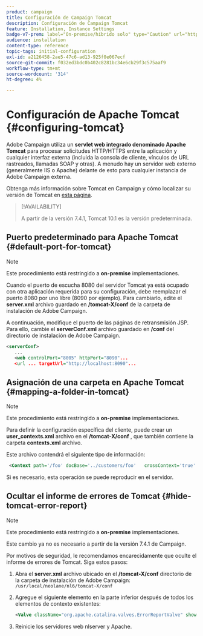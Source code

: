```yaml
---
product: campaign
title: Configuración de Campaign Tomcat
description: Configuración de Campaign Tomcat
feature: Installation, Instance Settings
badge-v7-prem: label="On-premise/híbrido solo" type="Caution" url="https://experienceleague.adobe.com/docs/campaign-classic/using/installing-campaign-classic/architecture-and-hosting-models/hosting-models-lp/hosting-models.html?lang=es" tooltip="Se aplica solo a implementaciones On-premise e híbridas"
audience: installation
content-type: reference
topic-tags: initial-configuration
exl-id: a2126458-2ae5-47c6-ad13-925f0e067ecf
source-git-commit: f032ed3bdc0b402c8281bc34e6cb29f3c575aaf9
workflow-type: tm+mt
source-wordcount: '314'
ht-degree: 4%

---
```


# Configuración de Apache Tomcat {#configuring-tomcat}

Adobe Campaign utiliza un **servlet web integrado denominado Apache Tomcat** para procesar solicitudes HTTP/HTTPS entre la aplicación y cualquier interfaz externa (incluida la consola de cliente, vínculos de URL rastreados, llamadas SOAP y otras). A menudo hay un servidor web externo (generalmente IIS o Apache) delante de esto para cualquier instancia de Adobe Campaign externa.

Obtenga más información sobre Tomcat en Campaign y cómo localizar su versión de Tomcat en [esta página](../../production/using/locate-tomcat-version.md).

>[!AVAILABILITY]
>
> A partir de la versión 7.4.1, Tomcat 10.1 es la versión predeterminada.
>


## Puerto predeterminado para Apache Tomcat {#default-port-for-tomcat}


>[!NOTE]
>
>Este procedimiento está restringido a **on-premise** implementaciones.
>

Cuando el puerto de escucha 8080 del servidor Tomcat ya está ocupado con otra aplicación requerida para su configuración, debe reemplazar el puerto 8080 por uno libre (8090 por ejemplo). Para cambiarlo, edite el **server.xml** archivo guardado en **/tomcat-X/conf** de la carpeta de instalación de Adobe Campaign.

A continuación, modifique el puerto de las páginas de retransmisión JSP. Para ello, cambie el **serverConf.xml** archivo guardado en **/conf** del directorio de instalación de Adobe Campaign.

```xml
<serverConf>
   ...
   <web controlPort="8005" httpPort="8090"...
   <url ... targetUrl="http://localhost:8090"...
```

## Asignación de una carpeta en Apache Tomcat {#mapping-a-folder-in-tomcat}


>[!NOTE]
>
>Este procedimiento está restringido a **on-premise** implementaciones.
>

Para definir la configuración específica del cliente, puede crear un **user_contexts.xml** archivo en el **/tomcat-X/conf** , que también contiene la carpeta **contexts.xml** archivo.

Este archivo contendrá el siguiente tipo de información:

```xml
 <Context path='/foo' docBase='../customers/foo'   crossContext='true' debug='0' reloadable='true' trusted='false'/>
```

Si es necesario, esta operación se puede reproducir en el servidor.

## Ocultar el informe de errores de Tomcat {#hide-tomcat-error-report}


>[!NOTE]
>
>Este procedimiento está restringido a **on-premise** implementaciones.
>
>Este cambio ya no es necesario a partir de la versión 7.4.1 de Campaign.
>

Por motivos de seguridad, le recomendamos encarecidamente que oculte el informe de errores de Tomcat. Siga estos pasos:

1. Abra el **server.xml** archivo ubicado en el **/tomcat-X/conf** directorio de la carpeta de instalación de Adobe Campaign:  `/usr/local/neolane/nl6/tomcat-X/conf`
1. Agregue el siguiente elemento en la parte inferior después de todos los elementos de contexto existentes:

   ```xml
   <Valve className="org.apache.catalina.valves.ErrorReportValve" showReport="false" showServerInfo="false"/>
   ```

1. Reinicie los servidores web nlserver y Apache.
